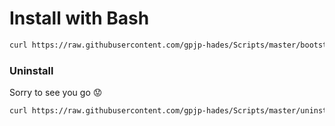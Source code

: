 # Install with Bash

```bash
curl https://raw.githubusercontent.com/gpjp-hades/Scripts/master/bootstrap.sh | sudo bash
```
### Uninstall
Sorry to see you go :worried:
```bash
curl https://raw.githubusercontent.com/gpjp-hades/Scripts/master/uninstall.sh | sudo bash
```
